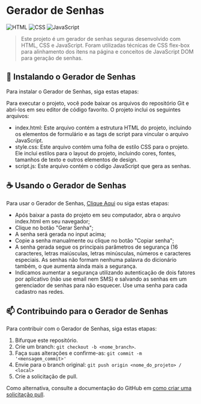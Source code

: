 # Gerador de Senhas
  
![HTML](https://img.shields.io/badge/HTML5-E34F26?style=for-the-badge&logo=html5&logoColor=white) ![CSS](https://img.shields.io/badge/CSS-239120?&style=for-the-badge&logo=css3&logoColor=white) ![JavaScript](https://img.shields.io/badge/JavaScript-323330?style=for-the-badge&logo=javascript&logoColor=F7DF1E)
  
  
 > Este projeto é um gerador de senhas seguras desenvolvido com HTML, CSS e JavaScript. Foram utilizadas técnicas de CSS flex-box para alinhamento dos itens na página e conceitos de JavaScript DOM para geração de senhas.
  
  
 ## 🚀 Instalando o Gerador de Senhas
  
 Para instalar o Gerador de Senhas, siga estas etapas: 
  
  Para executar o projeto, você pode baixar os arquivos do repositório Git e abri-los em seu editor de código favorito. O projeto inclui os seguintes arquivos:
  
  - index.html: Este arquivo contém a estrutura HTML do projeto, incluindo os elementos de formulário e as tags de script para vincular o arquivo JavaScript.
  - style.css: Este arquivo contém uma folha de estilo CSS para o projeto. Ele inclui estilos para o layout do projeto, incluindo cores, fontes, tamanhos de texto e outros elementos de design.
  - script.js: Este arquivo contém o código JavaScript que gera as senhas.
  
  
 ## ☕ Usando o Gerador de Senhas
  
 Para usar o Gerador de Senhas, [Clique Aqui](https://geradordesenhas.bohr.io/) ou siga estas etapas: 
  
 - Após baixar a pasta do projeto em seu computador, abra o arquivo index.html em seu navegador;
 - Clique no botão "Gerar Senha";
 - A senha será gerada no input acima;
- Copie a senha manualmente ou clique no botão "Copiar senha";
- A senha gerada segue os principais parâmetros de segurança (16 caracteres, letras maiúsculas, letras minúsculas, números e caracteres especiais. As senhas não formam nenhuma palavra do dicionário também, o que aumenta ainda mais a segurança.
- Indicamos aumentar a segurança utilizando autenticação de dois fatores por aplicativo (não use email nem SMS) e salvando as senhas em um gerenciador de senhas para não esquecer. Use uma senha para cada cadastro nas redes.
 
  
 ## 📫 Contribuindo para o Gerador de Senhas 

 Para contribuir com o Gerador de Senhas, siga estas etapas: 
  
 1. Bifurque este repositório. 
 2. Crie um branch: `git checkout -b <nome_branch>`. 
 3. Faça suas alterações e confirme-as: `git commit -m '<mensagem_commit>'` 
 4. Envie para o branch original: `git push origin <nome_do_projeto> / <local>` 
 5. Crie a solicitação de pull. 
  
 Como alternativa, consulte a documentação do GitHub em [como criar uma solicitação pull](https://help.github.com/en/github/collaborating-with-issues-and-pull-requests/creating-a-pull-request). 

